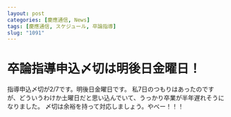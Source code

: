 ```yaml
---
layout: post
categories: [慶應通信, News]
tags: [慶應通信, スケジュール, 卒論指導]
slug: "1091"
---
```

# 卒論指導申込〆切は明後日金曜日！

指導申込〆切が2/7です。明後日金曜日です。
私7日のつもりはあったのですが、どういうわけか土曜日だと思い込んでいて、うっかり卒業が半年遅れそうになりました。
〆切は余裕を持って対応しましょう。やべー！！！